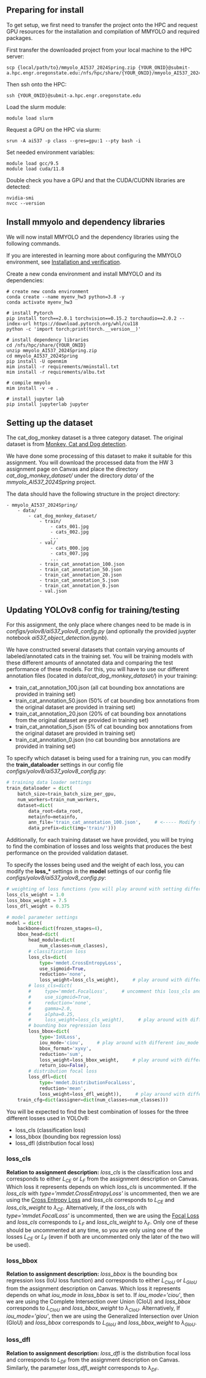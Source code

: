 ## Preparing for install
To get setup, we first need to transfer the project onto the HPC and request GPU resources for the installation and compilation of MMYOLO and required packages.

First transfer the downloaded project from your local machine to the HPC server:
```
scp {local/path/to}/mmyolo_AI537_2024Spring.zip {YOUR_ONID}@submit-a.hpc.engr.oregonstate.edu:/nfs/hpc/share/{YOUR_ONID}/mmyolo_AI537_2024Spring.zip
```

Then ssh onto the HPC:
```
ssh {YOUR_ONID}@submit-a.hpc.engr.oregonstate.edu
```

Load the slurm module:
```
module load slurm
```

Request a GPU on the HPC via slurm:
```
srun -A ai537 -p class --gres=gpu:1 --pty bash -i
```

Set needed environment variables:
```
module load gcc/9.5
module load cuda/11.8
```

Double check you have a GPU and that the CUDA/CUDNN libraries are detected:
```
nvidia-smi
nvcc --version
```


## Install mmyolo and dependency libraries
We will now install MMYOLO and the dependency libraries using the following commands.

If you are interested in learning more about configuring the MMYOLO environment, see [Installation and verification](https://mmyolo.readthedocs.io/en/latest/get_started/installation.html).

Create a new conda environment and install MMYOLO and its dependencies:
```shell
# create new conda environment
conda create --name myenv_hw3 python=3.8 -y
conda activate myenv_hw3

# install Pytorch
pip install torch==2.0.1 torchvision==0.15.2 torchaudio==2.0.2 --index-url https://download.pytorch.org/whl/cu118
python -c 'import torch;print(torch.__version__)'

# install dependency libraries
cd /nfs/hpc/share/{YOUR_ONID}
unzip mmyolo_AI537_2024Spring.zip
cd mmyolo_AI537_2024Spring
pip install -U openmim
mim install -r requirements/mminstall.txt
mim install -r requirements/albu.txt

# compile mmyolo
mim install -v -e .

# install jupyter lab
pip install jupyterlab jupyter
```


## Setting up the dataset
The cat_dog_monkey dataset is a three category dataset. The original dataset is from 
[Monkey, Cat and Dog detection](https://www.kaggle.com/datasets/tarunbisht11/yolo-animal-detection-small).

We have done some processing of this dataset to make it suitable for this assignment. You will download the processed data from the HW 3 assignment page on Canvas and place the directory _cat\_dog\_monkey\_dataset/_ under the directory _data/_ of the _mmyolo\_AI537\_2024Spring_ project. 

The data should have the following structure in the project directory:
```
- mmyolo_AI537_2024Spring/
    - data/
        - cat_dog_monkey_dataset/
            - train/
                - cats_001.jpg
                - cats_002.jpg
                ...
            - val/
                - cats_000.jpg
                - cats_007.jpg
                ...
            - train_cat_annotation_100.json
            - train_cat_annotation_50.json
            - train_cat_annotation_20.json
            - train_cat_annotation_5.json
            - train_cat_annotation_0.json
            - val.json
```

## Updating YOLOv8 config for training/testing
For this assignment, the only place where changes need to be made is in _configs/yolov8/ai537_yolov8_config.py_ (and optionally the provided juypter notebook _ai537_object_detection.ipynb_).

We have constructed several datasets that contain varying amounts of labeled/annotated cats in the training set. You will be training models with these different amounts of annotated data and comparing the test performance of these models. For this, you will have to use our different annotation files (located in _data/cat_dog_monkey_dataset/_) in your training:
- train_cat_annotation_100.json (all cat bounding box annotations are provided in training set)
- train_cat_annotation_50.json (50% of cat bounding box annotations from the original dataset are provided in training set)
- train_cat_annotation_20.json (20% of cat bounding box annotations from the original dataset are provided in training set)
- train_cat_annotation_5.json (5% of cat bounding box annotations from the original dataset are provided in training set)
- train_cat_annotation_0.json (no cat bounding box annotations are provided in training set)

To specify which dataset is being used for a training run, you can modify the __train_dataloader__ settings in our config file _configs/yolov8/ai537_yolov8_config.py_:
```python
# training data loader settings
train_dataloader = dict(
    batch_size=train_batch_size_per_gpu,
    num_workers=train_num_workers,
    dataset=dict(
        data_root=data_root,
        metainfo=metainfo,
        ann_file='train_cat_annotation_100.json',     # <----- Modify this line with the different "train_cat_annotation_*.json" files
        data_prefix=dict(img='train/')))
```

Additionally, for each training dataset we have provided, you will be trying to find the combination of losses and loss weights that produces the best performance on the provided validation dataset.

To specify the losses being used and the weight of each loss, you can modify the __loss\_*__ settings in the __model__ settings of our config file _configs/yolov8/ai537_yolov8_config.py_:
```python
# weighting of loss functions (you will play around with setting different values for the losses here)
loss_cls_weight = 1.0
loss_bbox_weight = 7.5
loss_dfl_weight = 0.375

# model parameter settings
model = dict(
    backbone=dict(frozen_stages=4),
    bbox_head=dict(
        head_module=dict(
            num_classes=num_classes),
        # classification loss
        loss_cls=dict(
            type='mmdet.CrossEntropyLoss',
            use_sigmoid=True,
            reduction='none',
            loss_weight=loss_cls_weight),     # play around with different values for loss_cls_weight
        # loss_cls=dict(
        #     type='mmdet.FocalLoss',     # uncomment this loss_cls and comment out the one above to switch from Cross Entropy to Focal loss
        #     use_sigmoid=True,
        #     reduction='none',
        #     gamma=2.0,
        #     alpha=0.25,
        #     loss_weight=loss_cls_weight),     # play around with different values for loss_cls_weight
        # bounding box regression loss
        loss_bbox=dict(
            type='IoULoss',
            iou_mode='ciou',     # play around with different iou_mode = ['ciou' | 'giou']
            bbox_format='xyxy',
            reduction='sum',
            loss_weight=loss_bbox_weight,     # play around with different values for loss_bbox_weight
            return_iou=False),
        # distribution focal loss 
        loss_dfl=dict(
            type='mmdet.DistributionFocalLoss',
            reduction='mean',
            loss_weight=loss_dfl_weight)),     # play around with different values of loss_dfl_weight
    train_cfg=dict(assigner=dict(num_classes=num_classes)))
```

You will be expected to find the best combination of losses for the three different losses used in YOLOv8:
- loss_cls (classification loss)
- loss_bbox (bounding box regression loss)
- loss_dfl (distribution focal loss)

### loss_cls
__Relation to assignment description:__ _loss\_cls_ is the classification loss and corresponds to either $L_{CE}$ or $L_{F}$ from the assignment description on Canvas. Which loss it represents depends on which _loss\_cls_ is uncommented. If the _loss\_cls_ with _type='mmdet.CrossEntropyLoss'_ is uncommented, then we are using the [Cross Entropy Loss](https://mmdetection.readthedocs.io/en/v2.9.0/api.html#mmdet.models.losses.CrossEntropyLoss) and _loss\_cls_ corresponds to $L_{CE}$ and _loss\_cls\_weight_ to $\lambda_{CE}$. Alternatively, if the _loss\_cls_ with _type='mmdet.FocalLoss'_ is uncommented, then we are using the [Focal Loss](https://mmdetection.readthedocs.io/en/v2.9.0/api.html#mmdet.models.losses.FocalLoss) and _loss\_cls_ corresponds to $L_{F}$ and _loss\_cls\_weight_ to $\lambda_{F}$. Only one of these should be uncommented at any time, so you are only using one of the losses $L_{CE}$ or $L_{F}$ (even if both are uncommented only the later of the two will be used).

### loss_bbox
__Relation to assignment description:__ _loss\_bbox_ is the bounding box regression loss (IoU loss function) and corresponds to either $L_{CIoU}$ or $L_{GIoU}$ from the assignment description on Canvas. Which loss it represents depends on what _iou\_mode_ in _loss\_bbox_ is set to. If _iou\_mode='ciou'_, then we are using the Complete Intersection over Union (CIoU) and _loss\_bbox_ corresponds to $L_{CIoU}$ and _loss\_bbox\_weight_ to $\lambda_{CIoU}$. Alternatively, If _iou\_mode='giou'_, then we are using the Generalized Intersection over Union (GIoU) and _loss\_bbox_ corresponds to $L_{GIoU}$ and _loss\_bbox\_weight_ to $\lambda_{GIoU}$.

### loss_dfl
__Relation to assignment description:__  _loss\_dfl_ is the distribution focal loss and corresponds to $L_{DF}$ from the assignment description on Canvas. Similarly, the parameter _loss\_dfl\_weight_ corresponds to $\lambda_{DF}$.